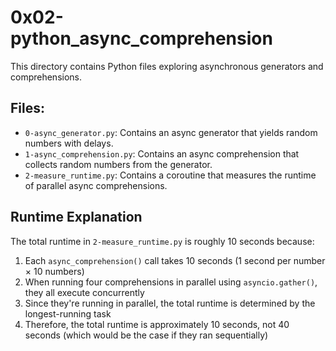 # 0x02-python_async_comprehension

This directory contains Python files exploring asynchronous generators and comprehensions.

## Files:

- `0-async_generator.py`: Contains an async generator that yields random numbers with delays.
- `1-async_comprehension.py`: Contains an async comprehension that collects random numbers from the generator.
- `2-measure_runtime.py`: Contains a coroutine that measures the runtime of parallel async comprehensions.

## Runtime Explanation

The total runtime in `2-measure_runtime.py` is roughly 10 seconds because:
1. Each `async_comprehension()` call takes 10 seconds (1 second per number × 10 numbers)
2. When running four comprehensions in parallel using `asyncio.gather()`, they all execute concurrently
3. Since they're running in parallel, the total runtime is determined by the longest-running task
4. Therefore, the total runtime is approximately 10 seconds, not 40 seconds (which would be the case if they ran sequentially) 